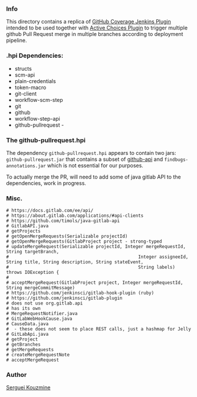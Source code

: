 ### Info

This directory contains a replica of 
[GitHub Coverage Jenkins Plugin](https://github.com/terma/github-pr-coverage-statu://github.com/terma/github-pr-coverage-status) 
intended to be used together with 
[Active Choices Plugin](https://github.com/jenkinsci/active-choices-plugin) 
to trigger multiple github Pull Request merge in multiple branches according to deployment pipeline.

### .hpi Dependencies:
* structs 
* scm-api
* plain-credentials 
* token-macro 
* git-client  
* workflow-scm-step
* git
* github
* workflow-step-api
* github-pullrequest - 

### The github-pullrequest.hpi

The dependency `github-pullrequest.hpi` appears to contain two jars:
`github-pullrequest.jar` that contains a subset of 
[github-api](https://github.com/kohsuke/github-api)
and `findbugs-annotations.jar` which is not essential for our purposes.

To actually merge the PR, will need to add some of java gitlab API to the dependencies, work in progress.


### Misc.

```
# https://docs.gitlab.com/ee/api/
# https://about.gitlab.com/applications/#api-clients
# https://github.com/timols/java-gitlab-api
# GitlabAPI.java
# getProjects
# getOpenMergeRequests(Serializable projectId) 
# getOpenMergeRequests(GitlabProject project - strong-typed
# updateMergeRequest(Serializable projectId, Integer mergeRequestId, String targetBranch,
#                                                 Integer assigneeId, String title, String description, String stateEvent,
#                                                 String labels) throws IOException {
#
# acceptMergeRequest(GitlabProject project, Integer mergeRequestId, String mergeCommitMessage) 
# https://github.com/jenkinsci/gitlab-hook-plugin (ruby)
# https://github.com/jenkinsci/gitlab-plugin
# does not use org.gitlab.api
# has its own
# MergeRequestNotifier.java
# GitLabWebHookCause.java
# CauseData.java
#  - these does not seem to place REST calls, just a hashmap for Jelly
# GitLabApi.java
# getProject
# getBranches
# getMergeRequests
# createMergeRequestNote
# acceptMergeRequest
```

### Author
[Serguei Kouzmine](kouzmine_serguei@yahoo.com)


 